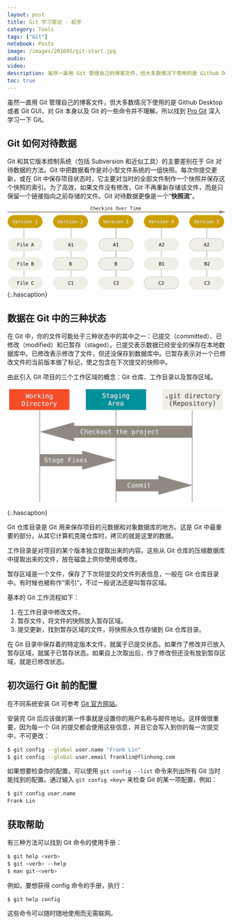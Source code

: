 ```yaml
---
layout: post
title: Git 学习笔记 - 起步
category: Tools
tags: ["Git"]
notebook: Posts
image: /images/201605/git-start.jpg
audio:
video:
description: 虽然一直用 Git 管理自己的博客文件，但大多数情况下使用的是 Github Desktop 或者 Git GUI，对 Git 本身以及 Git 的一些命令并不理解。所以找到 Pro Git 深入学习一下 Git。
toc: true
---
```


虽然一直用 Git 管理自己的博客文件，但大多数情况下使用的是 Github Desktop 或者 Git GUI，对 Git 本身以及 Git 的一些命令并不理解。所以找到 [Pro Git](https://git-scm.com/book/en/v2) 深入学习一下 Git。


## Git 如何对待数据

Git 和其它版本控制系统（包括 Subversion 和近似工具）的主要差别在于 Git 对待数据的方法。Git 中把数据看作是对小型文件系统的一组快照。每次你提交更新，或在 Git 中保存项目状态时，它主要对当时的全部文件制作一个快照并保存这个快照的索引。为了高效，如果文件没有修改，Git 不再重新存储该文件，而是只保留一个链接指向之前存储的文件。Git 对待数据更像是一个“**快照流**”。

![Git data over time](/images/201605/git-ver-time.png "存储项目随时间改变的快照")
{:.hascaption}

## 数据在 Git 中的三种状态

在 Git 中，你的文件可能处于三种状态中的其中之一：已提交（committed）、已修改（modified）和已暂存（staged）。已提交表示数据已经安全的保存在本地数据库中。已修改表示修改了文件，但还没保存到数据库中。已暂存表示对一个已修改文件的当前版本做了标记，使之包含在下次提交的快照中。

由此引入 Git 项目的三个工作区域的概念：Git 仓库、工作目录以及暂存区域。

![3 status in Git](/images/201605/git-area.png "工作目录、暂存区域以及 Git 仓库")
{:.hascaption}

Git 仓库目录是 Git 用来保存项目的元数据和对象数据库的地方。这是 Git 中最重要的部分，从其它计算机克隆仓库时，拷贝的就是这里的数据。

工作目录是对项目的某个版本独立提取出来的内容。这些从 Git 仓库的压缩数据库中提取出来的文件，放在磁盘上供你使用或修改。

暂存区域是一个文件，保存了下次将提交的文件列表信息，一般在 Git 仓库目录中。有时候也被称作“索引”，不过一般说法还是叫暂存区域。

基本的 Git 工作流程如下：

1. 在工作目录中修改文件。
2. 暂存文件，将文件的快照放入暂存区域。
3. 提交更新，找到暂存区域的文件，将快照永久性存储到 Git 仓库目录。

在 Git 目录中保存着的特定版本文件，就属于已提交状态。如果作了修改并已放入暂存区域，就属于已暂存状态。如果自上次取出后，作了修改但还没有放到暂存区域，就是已修改状态。

## 初次运行 Git 前的配置

在不同系统安装 Git 可参考 [Git 官方网站](https://git-scm.com/book/zh/v2/%E8%B5%B7%E6%AD%A5-%E5%AE%89%E8%A3%85-Git)。

安装完 Git 后应该做的第一件事就是设置你的用户名称与邮件地址。这样做很重要，因为每一个 Git 的提交都会使用这些信息，并且它会写入到你的每一次提交中，不可更改：

```bash
$ git config --global user.name "Frank Lin"
$ git config --global user.email franklin@flinhong.com
```

如果想要检查你的配置，可以使用 `git config --list` 命令来列出所有 Git 当时能找到的配置。通过输入 `git config <key>` 来检查 Git 的某一项配置，例如：

```bash
$ git config user.name
Frank Lin
```

## 获取帮助

有三种方法可以找到 Git 命令的使用手册：

```bash
$ git help <verb>
$ git <verb> --help
$ man git-<verb>
```

例如，要想获得 config 命令的手册，执行：

```bash
$ git help config
```

这些命令可以随时随地使用而无需联网。
